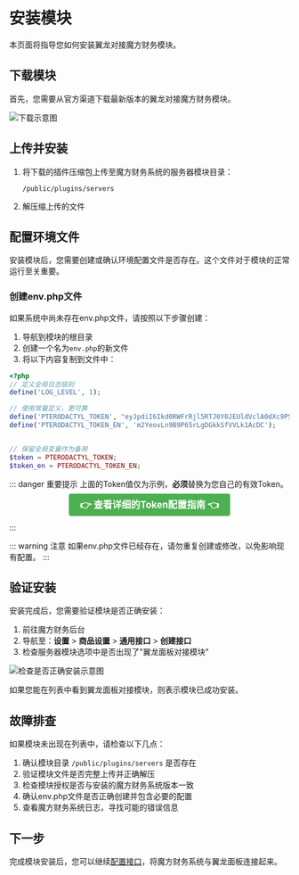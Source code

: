 # 安装模块

本页面将指导您如何安装翼龙对接魔方财务模块。

## 下载模块

首先，您需要从官方渠道下载最新版本的翼龙对接魔方财务模块。

![下载示意图](/images/install-module/下载示意图.webp)

## 上传并安装

1. 将下载的插件压缩包上传至魔方财务系统的服务器模块目录：
   ```
   /public/plugins/servers
   ```

2. 解压缩上传的文件

## 配置环境文件

安装模块后，您需要创建或确认环境配置文件是否存在。这个文件对于模块的正常运行至关重要。

### 创建env.php文件

如果系统中尚未存在env.php文件，请按照以下步骤创建：

1. 导航到模块的根目录
2. 创建一个名为`env.php`的新文件
3. 将以下内容复制到文件中：

```php
<?php
// 定义全局日志级别
define('LOG_LEVEL', 1);

// 使用常量定义，更可靠
define('PTERODACTYL_TOKEN', "eyJpdiI6Ikd0RWFrRjl5RTJ0Y0JEUldVclA0dXc9PSIsInZhbHVlIjoiYWI4V00xdFdWN0JZNUZtV2pYMGZzdEl5Q1Y4YzdLVW51czZMNUxNMy9MNy83OTAzSmhMR0tNWTBUdEJ6UWppRiIsIm1hYyI6IjYwODhhMWVjZTcxZjM4MDhkOTI5NjhkNzhmNTYwYTNmMDUxMzk4MzMwM2ZjNjAwMDA1ZjliZDA2YjQ3MjE3NmQiLCJ0YWciOiIifQ==");
define('PTERODACTYL_TOKEN_EN', 'm2YeovLn9B9P65rLgDGkkSfVVLk1AcDC');


// 保留全局变量作为备用
$token = PTERODACTYL_TOKEN;
$token_en = PTERODACTYL_TOKEN_EN;
```

::: danger 重要提示
上面的Token值仅为示例，**必须**替换为您自己的有效Token。

<div style="text-align:center;margin:15px 0;font-size:1.2em;font-weight:bold;">
  <a href="/token-configuration" style="background-color:#4CAF50;color:white;padding:10px 20px;text-decoration:none;border-radius:4px;">
    👉 查看详细的Token配置指南 👈
  </a>
</div>
:::

::: warning 注意
如果env.php文件已经存在，请勿重复创建或修改，以免影响现有配置。
:::

## 验证安装

安装完成后，您需要验证模块是否正确安装：

1. 前往魔方财务后台
2. 导航至：**设置** > **商品设置** > **通用接口** > **创建接口**
3. 检查服务器模块选项中是否出现了"翼龙面板对接模块"

![检查是否正确安装示意图](/images/install-module/检查是否正确安装示意图.png)

如果您能在列表中看到翼龙面板对接模块，则表示模块已成功安装。

## 故障排查

如果模块未出现在列表中，请检查以下几点：

1. 确认模块目录 `/public/plugins/servers` 是否存在
2. 验证模块文件是否完整上传并正确解压
3. 检查模块授权是否与安装的魔方财务系统版本一致
4. 确认env.php文件是否正确创建并包含必要的配置
5. 查看魔方财务系统日志，寻找可能的错误信息

## 下一步

完成模块安装后，您可以继续[配置接口](/setup-api)，将魔方财务系统与翼龙面板连接起来。